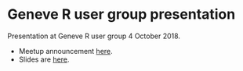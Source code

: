 # Geneve R user group presentation

Presentation at Geneve R user group 4 October 2018. 

- Meetup announcement [here](https://www.meetup.com/Geneve-R-User-Group/events/jmglvpyxnbgb/).
- Slides are [here](https://sinarueeger.github.io/20181004-geneve-rug/slides#1).
